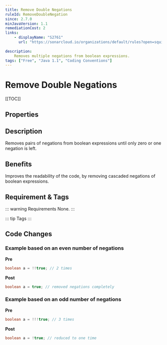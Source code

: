 ```yaml
---
title: Remove Double Negations
ruleId: RemoveDoubleNegation
since: 2.7.0
minJavaVersion: 1.1
remediationCost: 2
links:
    - displayName: "S2761"
      url: "https://sonarcloud.io/organizations/default/rules?open=squid%3AS2761&rule_key=squid%3AS2761"
    
description:
    Removes multiple negations from boolean expressions.
tags: ["Free", "Java 1.1", "Coding Conventions"]
---
```


# Remove Double Negations

[[TOC]]

## Properties

<RuleProperties />


## Description

Removes pairs of negations from boolean expressions until only zero or one negation is left.

## Benefits

Improves the readability of the code, by removing cascaded negations of boolean expressions.

## Requirement & Tags

::: warning Requirements
None.
:::

::: tip Tags
<TagLinks />
:::

## Code Changes

### Example based on an even number of negations

__Pre__

``` java
boolean a = !!true; // 2 times
```

__Post__

``` java
boolean a = true; // removed negations completely
```

### Example based on an odd number of negations

__Pre__

``` java
boolean a = !!!true; // 3 times
```

__Post__

``` java
boolean a = !true; // reduced to one time
```

<VersionNotice />

